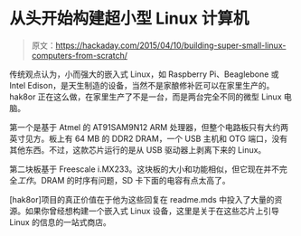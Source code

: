 # 从头开始构建超小型 Linux 计算机

> 原文：<https://hackaday.com/2015/04/10/building-super-small-linux-computers-from-scratch/>

传统观点认为，小而强大的嵌入式 Linux，如 Raspberry Pi、Beaglebone 或 Intel Edison，是天生制造的设备，当然不是家酿修补匠可以在家里生产的。hak8or 正在这么做，在家里生产了不是一台，而是两台完全不同的微型 Linux 电脑。

第一个是基于 Atmel 的 AT91SAM9N12 ARM 处理器，但整个电路板只有大约两英寸见方。板上有 64 MB 的 DDR2 DRAM，一个 USB 主机和 OTG 端口，没有其他东西。不过，这款芯片运行的是从 USB 驱动器上剥离下来的 Linux。

第二块板基于 Freescale i.MX233。这块板的大小和功能相似，但它现在并不完全*工作*。DRAM 的时序有问题，SD 卡下面的电容有点太高了。

[hak8or]项目的真正价值在于他为这些回复在 readme.mds 中投入了大量的资源。如果你曾经想构建一个嵌入式 Linux 设备，这里是关于在这些芯片上引导 Linux 的信息的一站式商店。